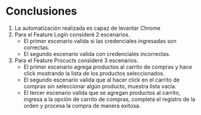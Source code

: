 # Conclusiones

1.	La automatización realizada es capaz de levantar Chrome
2.	Para el Feature Login consideré 2 escenarios.
      - El primer escenario valida si las credenciales ingresadas son correctas.
      - El segundo escenario valida con credenciales incorrectas.
3.	Para el Feature Procucts consideré 3 escenarios.
      - El primer escenario agrega productos al carrito de compras y hace click mostrando la lista de los productos seleccionados.
      - El segundo escenario valida que al hacer click en el carrito de compras sin seleccionar algún producto, muestra lista vacía.
      - El tercer escenario valida que se agregan productos al carrito, ingresa a la opción de carrito de compras, completa el registro de la orden y procesa la compra de manera exitosa.
